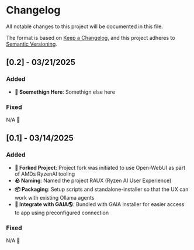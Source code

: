 # Changelog

All notable changes to this project will be documented in this file.

The format is based on [Keep a Changelog](https://keepachangelog.com/en/1.1.0/),
and this project adheres to [Semantic Versioning](https://semver.org/spec/v2.0.0.html).

## [0.2] - 03/21/2025

### Added

- **🍴 Soemethign Here**: Somethign else here


### Fixed

N/A 🙈

## [0.1] - 03/14/2025

### Added

- **🍴 Forked Project**: Project fork was initiated to use Open-WebUI as part of AMDs RyzenAI tooling
- **🪨 Naming**: Named the project RAUX (Ryzen AI User Experience)
- **📦 Packaging**: Setup scripts and standalone-installer so that the UX can work with existing Ollama agents
- **🚠 Integrate with GAIA🌎**: Bundled with GAIA installer for easier access to app using preconfigured connection

### Fixed

N/A 🙈